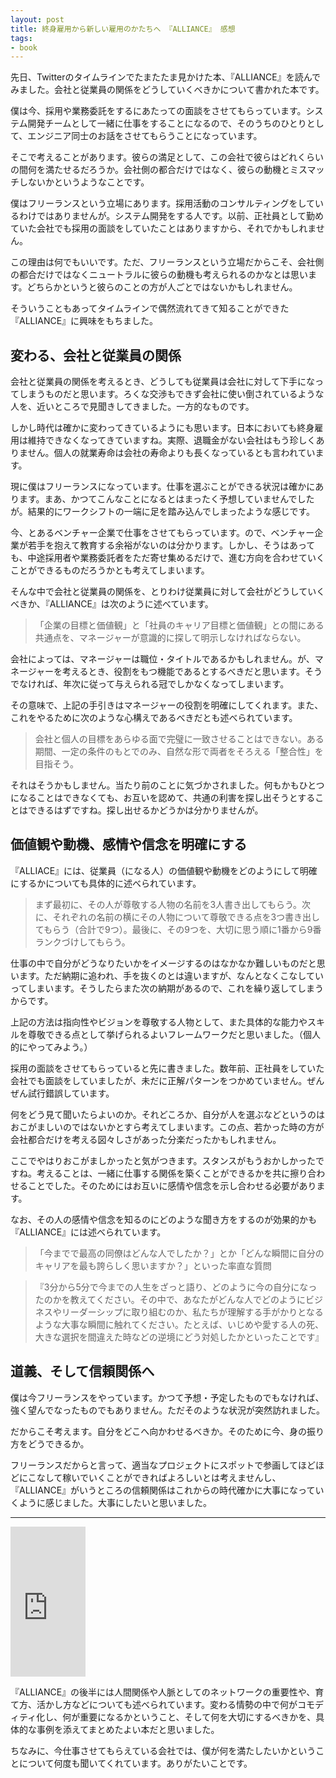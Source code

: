 ```yaml
---
layout: post
title: 終身雇用から新しい雇用のかたちへ 『ALLIANCE』 感想
tags: 
- book
---
```


先日、Twitterのタイムラインでたまたたま見かけた本、『ALLIANCE』を読んでみました。会社と従業員の関係をどうしていくべきかについて書かれた本です。

僕は今、採用や業務委託をするにあたっての面談をさせてもらっています。システム開発チームとして一緒に仕事をすることになるので、そのうちのひとりとして、エンジニア同士のお話をさせてもらうことになっています。

そこで考えることがあります。彼らの満足として、この会社で彼らはどれくらいの間何を満たせるだろうか。会社側の都合だけではなく、彼らの動機とミスマッチしないかというようなことです。

僕はフリーランスという立場にあります。採用活動のコンサルティングをしているわけではありませんが。システム開発をする人です。以前、正社員として勤めていた会社でも採用の面談をしていたことはありますから、それでかもしれません。

この理由は何でもいいです。ただ、フリーランスという立場だからこそ、会社側の都合だけではなくニュートラルに彼らの動機も考えられるのかなとは思います。どちらかというと彼らのことの方が人ごとではないかもしれません。

そういうこともあってタイムラインで偶然流れてきて知ることができた『ALLIANCE』に興味をもちました。

## 変わる、会社と従業員の関係

会社と従業員の関係を考えるとき、どうしても従業員は会社に対して下手になってしまうものだと思います。ろくな交渉もできず会社に使い倒されているような人を、近いところで見聞きしてきました。一方的なものです。

しかし時代は確かに変わってきているようにも思います。日本においても終身雇用は維持できなくなってきていますね。実際、退職金がない会社はもう珍しくありません。個人の就業寿命は会社の寿命よりも長くなっているとも言われています。

現に僕はフリーランスになっています。仕事を選ぶことができる状況は確かにあります。まあ、かつてこんなことになるとはまったく予想していませんでしたが。結果的にワークシフトの一端に足を踏み込んでしまったような感じです。


今、とあるベンチャー企業で仕事をさせてもらっています。ので、ベンチャー企業が若手を抱えて教育する余裕がないのは分かります。しかし、そうはあっても、中途採用者や業務委託者をただ寄せ集めるだけで、進む方向を合わせていくことができるものだろうかとも考えてしまいます。

そんな中で会社と従業員の関係を、とりわけ従業員に対して会社がどうしていくべきか、『ALLIANCE』は次のように述べています。

> 「企業の目標と価値観」と「社員のキャリア目標と価値観」との間にある共通点を、マネージャーが意識的に探して明示しなければならない。

会社によっては、マネージャーは職位・タイトルであるかもしれません。が、マネージャーを考えるとき、役割をもつ機能であるとするべきだと思います。そうでなければ、年次に従って与えられる冠でしかなくなってしまいます。

その意味で、上記の手引きはマネージャーの役割を明確にしてくれます。また、これをやるために次のような心構えであるべきだとも述べられています。

> 会社と個人の目標をあらゆる面で完璧に一致させることはできない。ある期間、一定の条件のもとでのみ、自然な形で両者をそろえる「整合性」を目指そう。

それはそうかもしません。当たり前のことに気づかされました。何もかもひとつになることはできなくても、お互いを認めて、共通の利害を探し出そうとすることはできるはずですね。探し出せるかどうかは分かりませんが。

## 価値観や動機、感情や信念を明確にする

『ALLIACE』には、従業員（になる人）の価値観や動機をどのようにして明確にするかについても具体的に述べられています。

> まず最初に、その人が尊敬する人物の名前を3人書き出してもらう。次に、それぞれの名前の横にその人物について尊敬できる点を3つ書き出してもらう（合計で9つ）。最後に、その9つを、大切に思う順に1番から9番ランクづけしてもらう。

仕事の中で自分がどうなりたいかをイメージするのはなかなか難しいものだと思います。ただ納期に追われ、手を抜くのとは違いますが、なんとなくこなしていってしまいます。そうしたらまた次の納期があるので、これを繰り返してしまうからです。

上記の方法は指向性やビジョンを尊敬する人物として、また具体的な能力やスキルを尊敬できる点として挙げられるよいフレームワークだと思いました。（個人的にやってみよう。）

採用の面談をさせてもらっていると先に書きました。数年前、正社員をしていた会社でも面談をしていましたが、未だに正解パターンをつかめていません。ぜんぜん試行錯誤しています。

何をどう見て聞いたらよいのか。それどころか、自分が人を選ぶなどというのはおこがましいのではないかとすら考えてしまいます。この点、若かった時の方が会社都合だけを考える図々しさがあった分楽だったかもしれません。

ここでやはりおこがましかったと気がつきます。スタンスがもうおかしかったですね。考えることは、一緒に仕事する関係を築くことができるかを共に擦り合わせることでした。そのためにはお互いに感情や信念を示し合わせる必要があります。

なお、その人の感情や信念を知るのにどのような聞き方をするのが効果的かも『ALLIANCE』には述べられています。

> 「今までで最高の同僚はどんな人でしたか？」とか「どんな瞬間に自分のキャリアを最も誇らしく思いますか？」といった率直な質問

> 『3分から5分で今までの人生をざっと語り、どのように今の自分になったのかを教えてください。その中で、あなたがどんな人でどのようにビジネスやリーダーシップに取り組むのか、私たちが理解する手がかりとなるような大事な瞬間に触れてください。たとえば、いじめや愛する人の死、大きな選択を間違えた時などの逆境にどう対処したかといったことです』

## 道義、そして信頼関係へ

僕は今フリーランスをやっています。かつて予想・予定したものでもなければ、強く望んでなったものでもありません。ただそのような状況が突然訪れました。

だからこそ考えます。自分をどこへ向かわせるべきか。そのために今、身の振り方をどうできるか。

フリーランスだからと言って、適当なプロジェクトにスポットで参画してほどほどにこなして稼いでいくことができればよろしいとは考えませんし、『ALLIANCE』がいうところの信頼関係はこれからの時代確かに大事になっていくように感じました。大事にしたいと思いました。

----

<iframe style="width:120px;height:240px;" marginwidth="0" marginheight="0" scrolling="no" frameborder="0" src="https://rcm-fe.amazon-adsystem.com/e/cm?ref=tf_til&t=fukuchiharuki-22&m=amazon&o=9&p=8&l=as1&IS1=1&detail=1&asins=4478062579&linkId=51c2f5e449bed6a6e94f17189711c93e&bc1=000000&lt1=_top&fc1=333333&lc1=0066c0&bg1=ffffff&f=ifr">
    </iframe>

『ALLIANCE』の後半には人間関係や人脈としてのネットワークの重要性や、育て方、活かし方などについても述べられています。変わる情勢の中で何がコモディティ化し、何が重要になるかということ、そして何を大切にするべきかを、具体的な事例を添えてまとめたよい本だと思いました。

ちなみに、今仕事させてもらえている会社では、僕が何を満たしたいかということについて何度も聞いてくれています。ありがたいことです。
